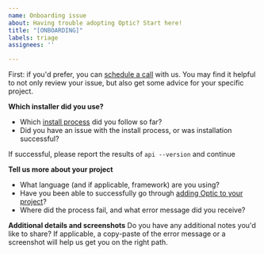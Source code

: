 ```yaml
---
name: Onboarding issue
about: Having trouble adopting Optic? Start here!
title: "[ONBOARDING]"
labels: triage
assignees: ''

---
```


First: if you'd prefer, you can [schedule a call](https://calendly.com/optic-onboarding/30-min-session) with us. You may find it helpful to not only review your issue, but also get some advice for your specific project.

**Which installer did you use?**
- Which [install process](https://docs.useoptic.com/getting-started/installing-optic) did you follow so far? 
- Did you have an issue with the install process, or was installation successful?

If successful, please report the results of `api --version` and continue

**Tell us more about your project**
- What language (and if applicable, framework) are you using? 
- Have you been able to successfully go through [adding Optic to your project](https://docs.useoptic.com/getting-started/setup/)? 
- Where did the process fail, and what error message did you receive?

**Additional details and screenshots**
Do you have any additional notes you'd like to share? If applicable, a copy-paste of the error message or a screenshot will help us get you on the right path.
